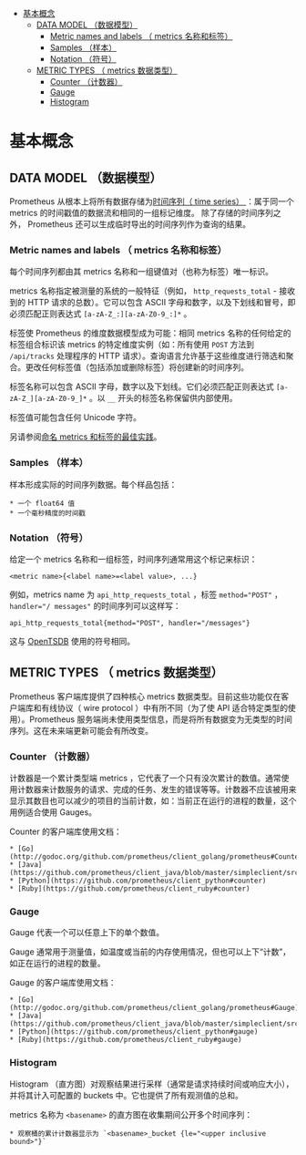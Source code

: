 <!-- TOC depthFrom:1 depthTo:6 withLinks:1 updateOnSave:1 orderedList:0 -->

- [基本概念](#基本概念)
	- [DATA MODEL （数据模型）](#data-model-数据模型)
		- [Metric names and labels （ metrics 名称和标签）](#metric-names-and-labels-metrics-名称和标签)
		- [Samples （样本）](#samples-样本)
		- [Notation （符号）](#notation-符号)
	- [METRIC TYPES （ metrics 数据类型）](#metric-types-metrics-数据类型)
		- [Counter （计数器）](#counter-计数器)
		- [Gauge](#gauge)
		- [Histogram](#histogram)

<!-- /TOC -->

# 基本概念

## DATA MODEL （数据模型）

Prometheus 从根本上将所有数据存储为[时间序列（ time series） ](http://en.wikipedia.org/wiki/Time_series)：属于同一个 metrics 的时间戳值的数据流和相同的一组标记维度。 除了存储的时间序列之外， Prometheus 还可以生成临时导出的时间序列作为查询的结果。

### Metric names and labels （ metrics 名称和标签）

每个时间序列都由其 metrics 名称和一组键值对（也称为标签）唯一标识。

metrics 名称指定被测量的系统的一般特征（例如， `http_requests_total` - 接收到的 HTTP 请求的总数）。它可以包含 ASCII 字母和数字，以及下划线和冒号，即必须匹配正则表达式 `[a-zA-Z_:][a-zA-Z0-9_:]*` 。

标签使 Prometheus 的维度数据模型成为可能：相同 metrics 名称的任何给定的标签组合标识该 metrics 的特定维度实例（如：所有使用 `POST` 方法到 `/api/tracks` 处理程序的 HTTP 请求）。查询语言允许基于这些维度进行筛选和聚合。更改任何标签值（包括添加或删除标签）将创建新的时间序列。

标签名称可以包含 ASCII 字母，数字以及下划线。它们必须匹配正则表达式 `[a-zA-Z_][a-zA-Z0-9_]*` 。以 `__` 开头的标签名称保留供内部使用。

标签值可能包含任何 Unicode 字符。

另请参阅[命名 metrics 和标签的最佳实践](https://prometheus.io/docs/practices/naming/)。

### Samples （样本）

样本形成实际的时间序列数据。每个样品包括：

    * 一个 float64 值
    * 一个毫秒精度的时间戳

### Notation （符号）

给定一个 metrics 名称和一组标签，时间序列通常用这个标记来标识：

```
<metric name>{<label name>=<label value>, ...}
```

例如，metrics name 为 `api_http_requests_total` ，标签 `method="POST"` ， `handler="/ messages"` 的时间序列可以这样写：

```
api_http_requests_total{method="POST", handler="/messages"}
```

这与 [OpenTSDB](http://opentsdb.net/) 使用的符号相同。

## METRIC TYPES （ metrics 数据类型）

Prometheus 客户端库提供了四种核心 metrics 数据类型。目前这些功能仅在客户端库和有线协议（ wire protocol ）中有所不同（为了使 API 适合特定类型的使用）。Prometheus 服务端尚未使用类型信息，而是将所有数据变为无类型的时间序列。这在未来端更新可能会有所改变。

### Counter （计数器）

计数器是一个累计类型端 metrics ，它代表了一个只有没次累计的数值。通常使用计数器来计数服务的请求、完成的任务、发生的错误等等。计数器不应该被用来显示其数目也可以减少的项目的当前计数，如：当前正在运行的进程的数量，这个用例适合使用 Gauges。

Counter 的客户端库使用文档：

    * [Go](http://godoc.org/github.com/prometheus/client_golang/prometheus#Counter)
    * [Java](https://github.com/prometheus/client_java/blob/master/simpleclient/src/main/java/io/prometheus/client/Counter.java)
    * [Python](https://github.com/prometheus/client_python#counter)
    * [Ruby](https://github.com/prometheus/client_ruby#counter)

### Gauge

Gauge 代表一个可以任意上下的单个数值。

Gauge 通常用于测量值，如温度或当前的内存使用情况，但也可以上下“计数”，如正在运行的进程的数量。

Gauge 的客户端库使用文档：

    * [Go](http://godoc.org/github.com/prometheus/client_golang/prometheus#Gauge)
    * [Java](https://github.com/prometheus/client_java/blob/master/simpleclient/src/main/java/io/prometheus/client/Gauge.java)
    * [Python](https://github.com/prometheus/client_python#gauge)
    * [Ruby](https://github.com/prometheus/client_ruby#gauge)

### Histogram

Histogram （直方图）对观察结果进行采样（通常是请求持续时间或响应大小），并将其计入可配置的 buckets 中。它也提供了所有观测值的总和。

metrics 名称为 `<basename>` 的直方图在收集期间公开多个时间序列：

    * 观察桶的累计计数器显示为 `<basename>_bucket {le="<upper inclusive bound>"}`